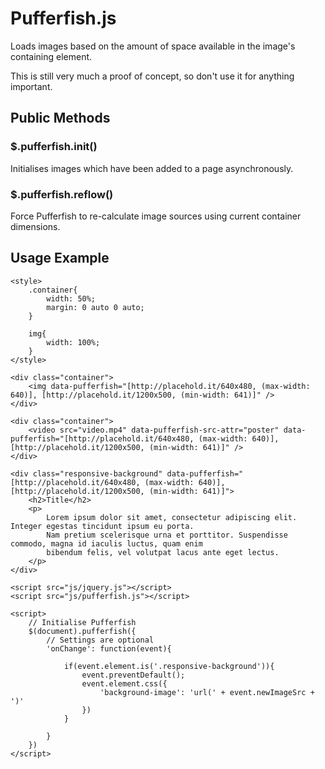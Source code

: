 # Pufferfish.js

Loads images based on the amount of space available in the image's containing element.

This is still very much a proof of concept, so don't use it for anything important.

## Public Methods

### $.pufferfish.init()

Initialises images which have been added to a page asynchronously.

### $.pufferfish.reflow()

Force Pufferfish to re-calculate image sources using current container dimensions.

## Usage Example

    <style>
        .container{
            width: 50%;
            margin: 0 auto 0 auto;
        }

        img{
            width: 100%;
        }
    </style>

    <div class="container">
        <img data-pufferfish="[http://placehold.it/640x480, (max-width: 640)], [http://placehold.it/1200x500, (min-width: 641)]" />
    </div>

    <div class="container">
        <video src="video.mp4" data-pufferfish-src-attr="poster" data-pufferfish="[http://placehold.it/640x480, (max-width: 640)], [http://placehold.it/1200x500, (min-width: 641)]" />
    </div>

    <div class="responsive-background" data-pufferfish="[http://placehold.it/640x480, (max-width: 640)], [http://placehold.it/1200x500, (min-width: 641)]">
        <h2>Title</h2>
        <p>
            Lorem ipsum dolor sit amet, consectetur adipiscing elit. Integer egestas tincidunt ipsum eu porta.
            Nam pretium scelerisque urna et porttitor. Suspendisse commodo, magna id iaculis luctus, quam enim
            bibendum felis, vel volutpat lacus ante eget lectus.
        </p>
    </div>

    <script src="js/jquery.js"></script>
    <script src="js/pufferfish.js"></script>

    <script>
        // Initialise Pufferfish
        $(document).pufferfish({
            // Settings are optional
            'onChange': function(event){

                if(event.element.is('.responsive-background')){
                    event.preventDefault();
                    event.element.css({
                        'background-image': 'url(' + event.newImageSrc + ')'
                    })
                }

            }
        })
    </script>
